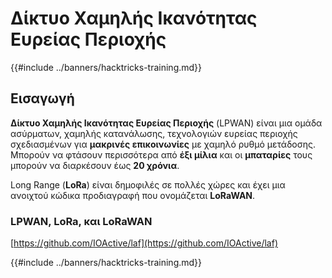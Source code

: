 # Δίκτυο Χαμηλής Ικανότητας Ευρείας Περιοχής

{{#include ../banners/hacktricks-training.md}}

## Εισαγωγή

**Δίκτυο Χαμηλής Ικανότητας Ευρείας Περιοχής** (LPWAN) είναι μια ομάδα ασύρματων, χαμηλής κατανάλωσης, τεχνολογιών ευρείας περιοχής σχεδιασμένων για **μακρινές επικοινωνίες** με χαμηλό ρυθμό μετάδοσης.\
Μπορούν να φτάσουν περισσότερα από **έξι μίλια** και οι **μπαταρίες** τους μπορούν να διαρκέσουν έως **20 χρόνια**.

Long Range (**LoRa**) είναι δημοφιλές σε πολλές χώρες και έχει μια ανοιχτού κώδικα προδιαγραφή που ονομάζεται **LoRaWAN**.

### LPWAN, LoRa, και LoRaWAN

[https://github.com/IOActive/laf](https://github.com/IOActive/laf)

{{#include ../banners/hacktricks-training.md}}
